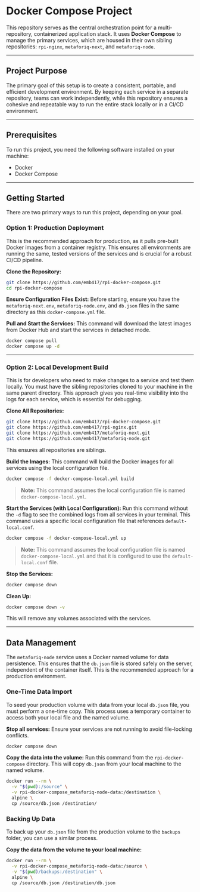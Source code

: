 # Docker Compose Project

This repository serves as the central orchestration point for a multi-repository, containerized application stack. It uses **Docker Compose** to manage the primary services, which are housed in their own sibling repositories: `rpi-nginx`, `metaforiq-next`, and `metaforiq-node`.

---

## Project Purpose

The primary goal of this setup is to create a consistent, portable, and efficient development environment. By keeping each service in a separate repository, teams can work independently, while this repository ensures a cohesive and repeatable way to run the entire stack locally or in a CI/CD environment.

---

## Prerequisites

To run this project, you need the following software installed on your machine:

- Docker
- Docker Compose

---

## Getting Started

There are two primary ways to run this project, depending on your goal.

### Option 1: Production Deployment

This is the recommended approach for production, as it pulls pre-built Docker images from a container registry. This ensures all environments are running the same, tested versions of the services and is crucial for a robust CI/CD pipeline.

**Clone the Repository:**

```bash
git clone https://github.com/emb417/rpi-docker-compose.git
cd rpi-docker-compose
```

**Ensure Configuration Files Exist:**
Before starting, ensure you have the `metaforiq-next.env`, `metaforiq-node.env`, and `db.json` files in the same directory as this `docker-compose.yml` file.

**Pull and Start the Services:**
This command will download the latest images from Docker Hub and start the services in detached mode.

```bash
docker compose pull
docker compose up -d
```

---

### Option 2: Local Development Build

This is for developers who need to make changes to a service and test them locally. You must have the sibling repositories cloned to your machine in the same parent directory. This approach gives you real-time visibility into the logs for each service, which is essential for debugging.

**Clone All Repositories:**

```bash
git clone https://github.com/emb417/rpi-docker-compose.git
git clone https://github.com/emb417/rpi-nginx.git
git clone https://github.com/emb417/metaforiq-next.git
git clone https://github.com/emb417/metaforiq-node.git
```

This ensures all repositories are siblings.

**Build the Images:**
This command will build the Docker images for all services using the local configuration file.

```bash
docker compose -f docker-compose-local.yml build
```

> **Note:** This command assumes the local configuration file is named `docker-compose-local.yml`.

**Start the Services (with Local Configuration):**
Run this command without the `-d` flag to see the combined logs from all services in your terminal. This command uses a specific local configuration file that references `default-local.conf`.

```bash
docker compose -f docker-compose-local.yml up
```

> **Note:** This command assumes the local configuration file is named `docker-compose-local.yml` and that it is configured to use the `default-local.conf` file.

**Stop the Services:**

```bash
docker compose down
```

**Clean Up:**

```bash
docker compose down -v
```

This will remove any volumes associated with the services.

---

## Data Management

The `metaforiq-node` service uses a Docker named volume for data persistence. This ensures that the `db.json` file is stored safely on the server, independent of the container itself. This is the recommended approach for a production environment.

### One-Time Data Import

To seed your production volume with data from your local `db.json` file, you must perform a one-time copy. This process uses a temporary container to access both your local file and the named volume.

**Stop all services:**
Ensure your services are not running to avoid file-locking conflicts.

```bash
docker compose down
```

**Copy the data into the volume:**
Run this command from the `rpi-docker-compose` directory. This will copy `db.json` from your local machine to the named volume.

```bash
docker run --rm \
  -v "$(pwd):/source" \
  -v rpi-docker-compose_metaforiq-node-data:/destination \
  alpine \
  cp /source/db.json /destination/
```

### Backing Up Data

To back up your `db.json` file from the production volume to the `backups` folder, you can use a similar process.

**Copy the data from the volume to your local machine:**

```bash
docker run --rm \
  -v rpi-docker-compose_metaforiq-node-data:/source \
  -v "$(pwd)/backups:/destination" \
  alpine \
  cp /source/db.json /destination/db.json
```
